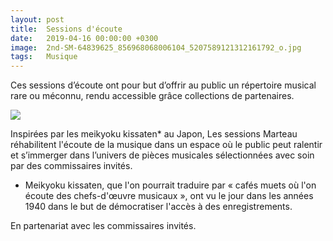 ```yaml
---
layout: post
title:  Sessions d'écoute 
date:   2019-04-16 00:00:00 +0300
image:  2nd-SM-64839625_856968068006104_5207589121312161792_o.jpg
tags:   Musique
---
```

Ces sessions d’écoute ont pour but d’offrir au public un répertoire musical rare ou méconnu, rendu accessible grâce collections de partenaires.

![]({{site.baseurl}}/img/DSC2899.JPG)

Inspirées par les meikyoku kissaten* au Japon, Les sessions Marteau réhabilitent l'écoute de la musique dans un espace où le public peut ralentir et s’immerger dans l’univers de pièces musicales sélectionnées avec soin par des commissaires invités.

* Meikyoku kissaten, que l'on pourrait traduire par « cafés muets où l'on écoute des chefs-d'œuvre musicaux », ont vu le jour dans les années 1940 dans le but de démocratiser l'accès à des enregistrements.

En partenariat avec les commissaires invités.
